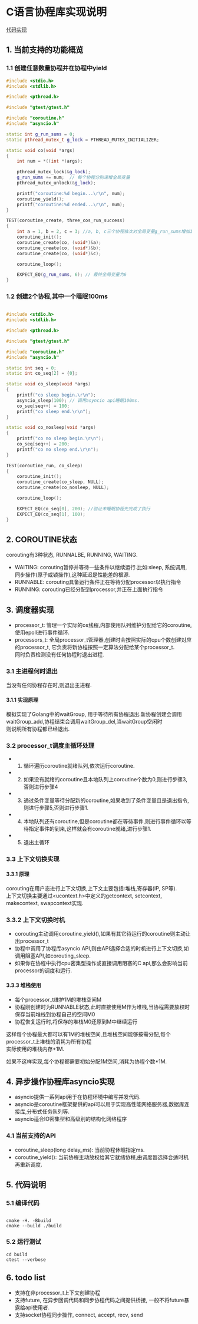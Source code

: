 # C语言协程库实现说明
[代码实现](https://github.com/happyAnger6/treasure_house/tree/master/src/coroutine)

## 1. 当前支持的功能概览

### 1.1 创建任意数量协程并在协程中yield

```cpp
#include <stdio.h>
#include <stdlib.h>

#include <pthread.h>

#include "gtest/gtest.h"

#include "coroutine.h"
#include "asyncio.h"

static int g_run_sums = 0;
static pthread_mutex_t g_lock = PTHREAD_MUTEX_INITIALIZER;

static void co(void *args)
{
    int num = *((int *)args);

    pthread_mutex_lock(&g_lock);
    g_run_sums += num;  // 每个协程分别递增全局变量
    pthread_mutex_unlock(&g_lock);

    printf("coroutine:%d begin...\r\n", num);
    coroutine_yield();
    printf("coroutine:%d ended...\r\n", num);
}

TEST(coroutine_create, three_cos_run_success) 
{
    int a = 1, b = 2, c = 3; //a, b, c三个协程依次对全局变量g_run_sums增加1,2,3
    coroutine_init();
    coroutine_create(co, (void*)&a);
    coroutine_create(co, (void*)&b);
    coroutine_create(co, (void*)&c);

    coroutine_loop();

    EXPECT_EQ(g_run_sums, 6); // 最终全局变量为6
}
```

### 1.2 创建2个协程,其中一个睡眠100ms

```cpp
  
#include <stdio.h>
#include <stdlib.h>

#include <pthread.h>

#include "gtest/gtest.h"

#include "coroutine.h"
#include "asyncio.h"

static int seq = 0;
static int co_seq[2] = {0};

static void co_sleep(void *args)
{
    printf("co sleep begin.\r\n");
    asyncio_sleep(100); // 调用asyncio api睡眠100ms.
    co_seq[seq++] = 100;
    printf("co sleep end.\r\n");
}

static void co_nosleep(void *args)
{
    printf("co no sleep begin.\r\n");
    co_seq[seq++] = 200; 
    printf("co no sleep end.\r\n");
}

TEST(coroutine_run, co_sleep) 
{
    coroutine_init();
    coroutine_create(co_sleep, NULL);
    coroutine_create(co_nosleep, NULL);

    coroutine_loop();

    EXPECT_EQ(co_seq[0], 200); //验证未睡眠协程先完成了执行
    EXPECT_EQ(co_seq[1], 100);
}
```

## 2. COROUTINE状态

corouting有3种状态, RUNNALBE, RUNNING, WAITING.

+ WAITING: corouting暂停并等待一些条件以继续运行.比如:sleep, 系统调用,同步操作(原子或锁操作),这种延迟是性能差的根源.
+ RUNNABLE: corouting具备运行条件正在等待分配processor以执行指令
+ RUNNING: corouting已经分配到processor,并正在上面执行指令


## 3. 调度器实现

+ processor_t: 管理一个实际的os线程,内部使用队列维护分配给它的coroutine,使用epoll进行事件循环.
+ processors_t: 全局processor_t管理器,创建时会按照实际的cpu个数创建对应的processor_t, 它负责将新协程按照一定算法分配给某个processor_t.  
同时负责检测没有任何协程时退出进程.

### 3.1 主进程何时退出

当没有任何协程存在时,则退出主进程.

#### 3.1.1 实现原理

模拟实现了Golang中的waitGroup, 用于等待所有协程退出.新协程创建会调用waitGroup_add,协程结束会调用waitGroup_del,当waitGroup空闲时  
则说明所有协程都已经退出.

### 3.2 processor_t调度主循环处理

+ 1. 循环遍历coroutine就绪队列,依次运行coroutine.
+ 2. 如果没有就绪的coroutine且本地队列上coroutine个数为0,则进行步骤3,否则进行步骤4
+ 3. 通过条件变量等待分配新的coroutine,如果收到了条件变量且是退出指令,则进行步骤5,否则进行步骤1.
+ 4. 本地队列还有coroutine,但是coroutine都在等待事件,则进行事件循环以等待指定事件的到来,这样就会有coroutine就绪,进行步骤1.
+ 5. 退出主循环

### 3.3 上下文切换实现

#### 3.3.1 原理

corouting在用户态进行上下文切换,上下文主要包括:堆栈,寄存器(IP, SP等).  
上下文切换主要通过<ucontext.h>中定义的getcontext, setcontext, makecontext, swapcontext实现.

### 3.3.2 上下文切换时机

+ corouting主动调用coroutine_yield(),如果有其它待运行的coroutine则主动让出processor_t
+ 协程中调用了协程库asyncio API,则由API选择合适的时机进行上下文切换,如调用阻塞API,如corouting_sleep. 
+ 如果你在协程中执行cpu密集型操作或直接调用阻塞的C api,那么会影响当前processor的调度和运行.

#### 3.3.3 堆栈使用

+ 每个processor_t维护1M的堆栈空间M
+ 协程刚创建时为RUNNABLE状态,此时直接使用M作为堆栈,当协程需要放权时保存当前堆栈到协程自己的空间M0
+ 协程恢复运行时,将保存的堆栈M0还原到M中继续运行

这样每个协程最大都可以有1M的堆栈空间,且堆栈空间能够按需分配,每个processor_t上堆栈的消耗为所有协程  
实际使用的堆栈内存+1M.

如果不这样实现,每个协程都需要初始分配1M空间,消耗为协程个数*1M.

## 4. 异步操作协程库asyncio实现

+ asyncio提供一系列api用于在协程环境中编写并发代码.
+ asyncio是coroutine框架提供的api可以用于实现高性能网络服务器,数据库连接库,分布式任务队列等.
+ asyncio适合IO密集型和高级别的结构化网络程序

### 4.1 当前支持的API

+ coroutine_sleep(long delay_ms): 当前协程休眠指定ms.
+ coroutine_yield(): 当前协程主动放权给其它就绪协程,由调度器选择合适时机再重新调度.


## 5. 代码说明

### 5.1 编译代码

```shell

cmake -H. -Bbuild
cmake --build ./build
```

### 5.2 运行测试

```shell
cd build
ctest --verbose
```

## 6. todo list

+ 支持在非processor_t上下文创建协程
+ 支持future, 在异步回调代码和同步协程代码之间提供桥接, 一般不将future暴露给api使用者.
+ 支持socket协程同步操作, connect, accept, recv, send